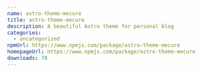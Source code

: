 ```yaml
---
name: astro-theme-mecure
title: astro-theme-mecure
description: A beautiful Astro theme for personal blog
categories:
  - uncategorized
npmUrl: https://www.npmjs.com/package/astro-theme-mecure
homepageUrl: https://www.npmjs.com/package/astro-theme-mecure
downloads: 78
---
```

